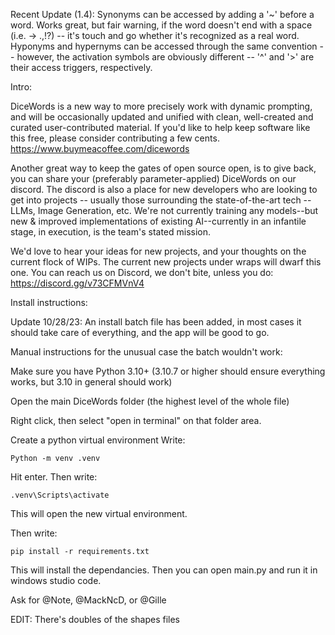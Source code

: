 Recent Update (1.4):
Synonyms can be accessed by adding a '~' before a word. Works great, but fair warning, if the word doesn't end with a space (i.e. -> .,!?) -- it's touch and go whether it's recognized as a real word.
Hyponyms and hypernyms can be accessed through the same convention -- however, the activation symbols are obviously different -- '^' and '>' are their access triggers, respectively.


Intro:


DiceWords is a new way to more precisely work with dynamic prompting, and will be occasionally updated and unified with clean, well-created and curated user-contributed material.
If you'd like to help keep software like this free, please consider contributing a few cents. https://www.buymeacoffee.com/dicewords

Another great way to keep the gates of open source open, is to give back, you can share your (preferably parameter-applied) DiceWords on our discord. 
The discord is also a place for new developers who are looking to get into projects -- usually those surrounding the state-of-the-art tech -- LLMs, Image Generation, etc. We're not currently training any  models--but new & improved implementations of existing AI--currently in an infantile stage, in execution, is the team's stated mission.


We'd love to hear your ideas for new projects, and your thoughts on the current flock of WIPs. The current new projects under wraps will dwarf this one. You can reach us on Discord, we don't bite, unless you do:
https://discord.gg/v73CFMVnV4

Install instructions:


Update 10/28/23:
An install batch file has been added, in most cases it should take care of everything, and the app will be good to go.


Manual instructions for the unusual case the batch wouldn't work:

Make sure you have Python 3.10+
(3.10.7 or higher should ensure everything works, but 3.10 in general should work)


Open the main DiceWords folder (the highest level of the whole file)

Right click, then select "open in terminal" on that folder area.

Create a python virtual environment
Write:
```
Python -m venv .venv
```
Hit enter.
Then write:
```
.venv\Scripts\activate
```
This will open the new virtual environment.

Then write:
```
pip install -r requirements.txt
```
This will install the dependancies. Then you can open main.py and run it in windows studio code.

Ask for @Note, @MackNcD, or @Gille

EDIT: There's doubles of the shapes files

